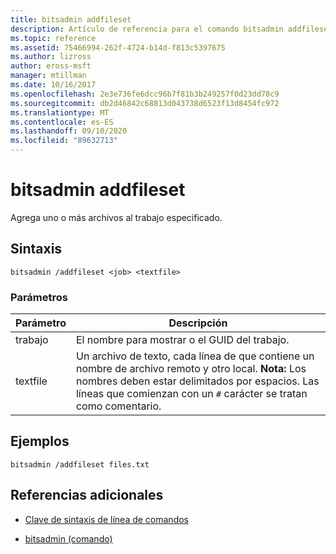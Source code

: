```yaml
---
title: bitsadmin addfileset
description: Artículo de referencia para el comando bitsadmin addfileset, que agrega uno o varios archivos al trabajo especificado.
ms.topic: reference
ms.assetid: 75466994-262f-4724-b14d-f813c5397675
ms.author: lizross
author: eross-msft
manager: mtillman
ms.date: 10/16/2017
ms.openlocfilehash: 2e3e736fe6dcc96b7f81b3b249257f0d23dd78c9
ms.sourcegitcommit: db2d46842c68813d043738d6523f13d8454fc972
ms.translationtype: MT
ms.contentlocale: es-ES
ms.lasthandoff: 09/10/2020
ms.locfileid: "89632713"
---
```

# <a name="bitsadmin-addfileset"></a>bitsadmin addfileset

Agrega uno o más archivos al trabajo especificado.

## <a name="syntax"></a>Sintaxis

```
bitsadmin /addfileset <job> <textfile>
```

### <a name="parameters"></a>Parámetros

| Parámetro | Descripción |
| --------- | ----------- |
| trabajo | El nombre para mostrar o el GUID del trabajo. |
| textfile | Un archivo de texto, cada línea de que contiene un nombre de archivo remoto y otro local. **Nota:** Los nombres deben estar delimitados por espacios. Las líneas que comienzan con un `#` carácter se tratan como comentario. |

## <a name="examples"></a>Ejemplos

```
bitsadmin /addfileset files.txt
```

## <a name="additional-references"></a>Referencias adicionales

- [Clave de sintaxis de línea de comandos](command-line-syntax-key.md)

- [bitsadmin (comando)](bitsadmin.md)
